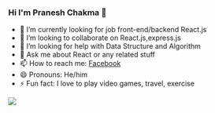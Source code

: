 ### Hi I'm Pranesh Chakma 👋

- 🔭 I’m currently looking for job front-end/backend   React.js
- 👯 I’m looking to collaborate on  React.js,express.js
- 🤔 I’m looking for help with  Data Structure and Algorithm
- 💬 Ask me about  React or any related stuff
- 📫 How to reach me: [Facebook](https://www.facebook.com/profile.php?id=100010448315616)
- 😄 Pronouns:  He/him
- ⚡ Fun fact: I love to play video games, travel, exercise
 <img src="https://github-readme-stats.vercel.app/api?username=pranesh12&theme=tokyonight&show_icons=true)">

